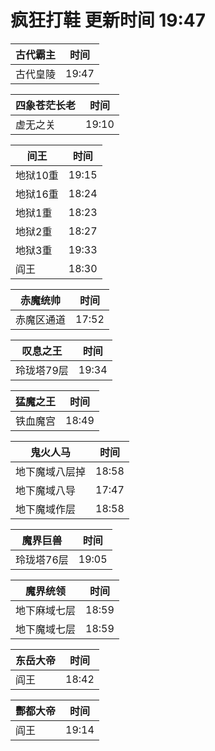 # 疯狂打鞋 更新时间 19:47

| 古代霸主   | 时间    |
|--------|-------|
| 古代皇陵 | 19:47 |

| 四象苍茫长老   | 时间    |
|--------|-------|
| 虚无之关 | 19:10 |

| 间王   | 时间    |
|--------|-------|
| 地狱10重 | 19:15 |
| 地狱16重 | 18:24 |
| 地狱1重 | 18:23 |
| 地狱2重 | 18:27 |
| 地狱3重 | 19:33 |
| 阎王 | 18:30 |

| 赤魔统帅   | 时间    |
|--------|-------|
| 赤魔区通道 | 17:52 |

| 叹息之王   | 时间    |
|--------|-------|
| 玲珑塔79层 | 19:34 |

| 猛魔之王   | 时间    |
|--------|-------|
| 铁血魔宫 | 18:49 |

| 鬼火人马   | 时间    |
|--------|-------|
| 地下魔域八层掉 | 18:58 |
| 地下魔域八导 | 17:47 |
| 地下魔域作层 | 18:58 |

| 魔界巨兽   | 时间    |
|--------|-------|
| 玲珑塔76层 | 19:05 |

| 魔界统领   | 时间    |
|--------|-------|
| 地下麻域七层 | 18:59 |
| 地下魔域七层 | 18:59 |

| 东岳大帝   | 时间    |
|--------|-------|
| 阎王 | 18:42 |

| 酆都大帝   | 时间    |
|--------|-------|
| 阎王 | 19:14 |